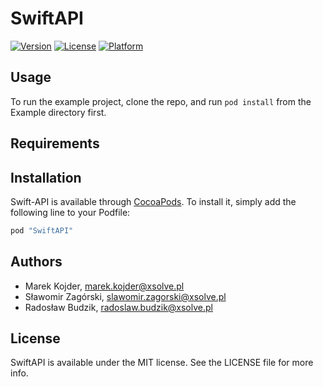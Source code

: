 # SwiftAPI

[![Version](https://img.shields.io/cocoapods/v/SwiftAPI.svg?style=flat)](http://cocoapods.org/pods/SwiftAPI)
[![License](https://img.shields.io/cocoapods/l/SwiftAPI.svg?style=flat)](http://cocoapods.org/pods/SwiftAPI)
[![Platform](https://img.shields.io/cocoapods/p/SwiftAPI.svg?style=flat)](http://cocoapods.org/pods/SwiftAPI)

## Usage

To run the example project, clone the repo, and run `pod install` from the Example directory first.

## Requirements

## Installation

Swift-API is available through [CocoaPods](http://cocoapods.org). To install
it, simply add the following line to your Podfile:

```ruby
pod "SwiftAPI"
```

## Authors

- Marek Kojder, marek.kojder@xsolve.pl
- Sławomir Zagórski, slawomir.zagorski@xsolve.pl
- Radosław Budzik, radoslaw.budzik@xsolve.pl

## License

SwiftAPI is available under the MIT license. See the LICENSE file for more info.
